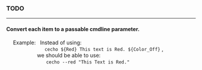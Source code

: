 ### TODO
<hr>

#### Convert each item to a passable cmdline parameter.

&emsp; Example: &nbsp; Instead of using:
<br>
&emsp;&emsp;&emsp;&emsp;&emsp;&emsp;&emsp; ``` cecho ${Red} This text is Red. ${Color_Off} ``` ,
<br> &emsp;&emsp;&emsp;&emsp;&emsp;&nbsp;&nbsp; we should be able to use:
<br>
&emsp;&emsp;&emsp;&emsp;&emsp;&emsp;&emsp;&nbsp; ``` cecho --red "This Text is Red." ```
